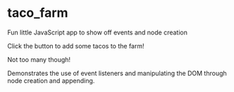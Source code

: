 # taco_farm
Fun little JavaScript app to show off events and node creation

Click the button to add some tacos to the farm!

Not too many though!

Demonstrates the use of event listeners and manipulating the DOM through node creation and appending.
